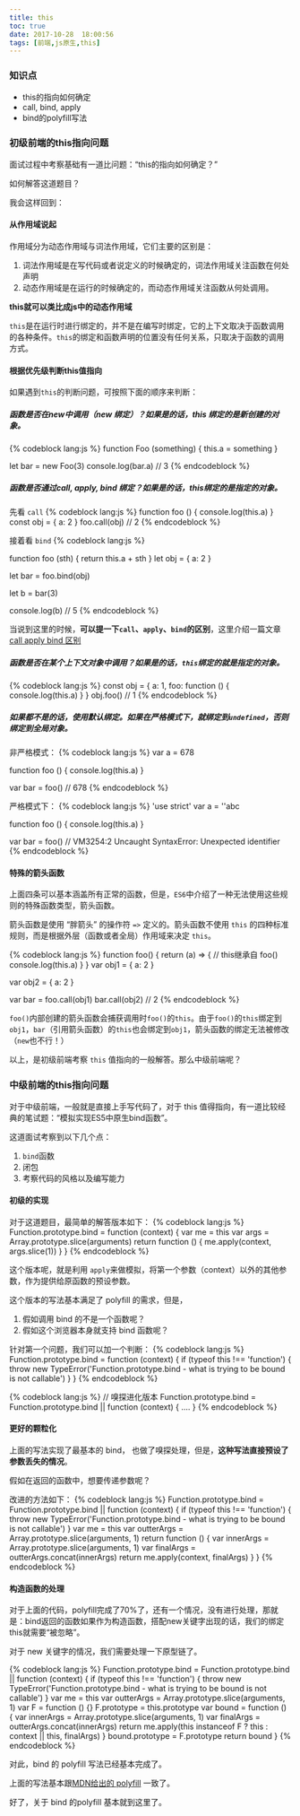 ```yaml
---
title: this
toc: true
date: 2017-10-28  18:00:56
tags: [前端,js原生,this]
---
```


### 知识点
- this的指向如何确定
- call, bind, apply
- bind的polyfill写法

### 初级前端的this指向问题
面试过程中考察基础有一道比问题：“this的指向如何确定？”

如何解答这道题目？

我会这样回到：

#### 从作用域说起

作用域分为动态作用域与词法作用域，它们主要的区别是：

1. 词法作用域是在写代码或者说定义的时候确定的，词法作用域关注函数在何处声明
2. 动态作用域是在运行的时候确定的，而动态作用域关注函数从何处调用。

**this就可以类比成js中的动态作用域**

`this`是在运行时进行绑定的，并不是在编写时绑定，它的上下文取决于函数调用的各种条件。`this`的绑定和函数声明的位置没有任何关系，只取决于函数的调用方式。

#### 根据优先级判断this值指向

如果遇到`this`的判断问题，可按照下面的顺序来判断：

##### 函数是否在new中调用（new 绑定）？如果是的话，this 绑定的是新创建的对象。
{% codeblock lang:js %}
function Foo (something) {
  this.a = something
}

let bar = new Foo(3)
console.log(bar.a) // 3
{% endcodeblock %}

##### 函数是否通过call, apply, bind 绑定？如果是的话，this绑定的是指定的对象。

先看 `call`
{% codeblock lang:js %}
function foo () {
  console.log(this.a)
}
const obj = {
  a: 2
}
foo.call(obj) // 2
{% endcodeblock %}

接着看 `bind`
{% codeblock lang:js %}

function foo (sth) {
  return this.a + sth
}
let obj = {
  a: 2
}

let bar = foo.bind(obj)

let b = bar(3)

console.log(b) // 5
{% endcodeblock %}

当说到这里的时候，**可以提一下`call`、`apply`、`bind`的区别**，这里介绍一篇文章[call apply bind 区别](http://www.jianshu.com/p/56a9c2d11adc)
##### 函数是否在某个上下文对象中调用？如果是的话，`this`绑定的就是指定的对象。
{% codeblock lang:js %}
const obj = {
  a: 1,
  foo: function () {
    console.log(this.a)
  }
}
obj.foo() // 1
{% endcodeblock %}

##### 如果都不是的话，使用默认绑定。如果在严格模式下，就绑定到`undefined`，否则绑定到全局对象。

非严格模式：
{% codeblock lang:js %}
var a = 678

function foo () {
  console.log(this.a)
}

var bar = foo() // 678
{% endcodeblock %}

严格模式下：
{% codeblock lang:js %}
'use strict'
var a = ''abc

function foo () {
  console.log(this.a)
}

var bar = foo() // VM3254:2 Uncaught SyntaxError: Unexpected identifier
{% endcodeblock %}

#### 特殊的箭头函数

上面四条可以基本涵盖所有正常的函数，但是，`ES6`中介绍了一种无法使用这些规则的特殊函数类型，箭头函数。

箭头函数是使用 “胖箭头” 的操作符 `=>` 定义的。箭头函数不使用 `this` 的四种标准规则，而是根据外层（函数或者全局）作用域来决定 `this`。

{% codeblock lang:js %}
function foo() {
  return (a) => {
    // this继承自 foo()
    console.log(this.a)
  }
}
var obj1 = {
  a: 2
}

var obj2 = {
  a: 2
}

var bar = foo.call(obj1)
bar.call(obj2) // 2
{% endcodeblock %}

`foo()`内部创建的箭头函数会捕获调用时`foo()`的`this`。由于`foo()`的`this`绑定到`obj1`，`bar`（引用箭头函数）的`this`也会绑定到`obj1`，箭头函数的绑定无法被修改（`new`也不行！）

以上，是初级前端考察 `this` 值指向的一般解答。那么中级前端呢？

### 中级前端的this指向问题
对于中级前端，一般就是直接上手写代码了，对于 this 值得指向，有一道比较经典的笔试题：“模拟实现ES5中原生bind函数”。

这道面试考察到以下几个点：
1. `bind`函数
2. 闭包
3. 考察代码的风格以及编写能力

#### 初级的实现
对于这道题目，最简单的解答版本如下：
{% codeblock lang:js %}
Function.prototype.bind = function (context) {
  var me = this
  var args = Array.prototype.slice(arguments)
  return function () {
    me.apply(context, args.slice(1))
  }
}
{% endcodeblock %}

这个版本呢，就是利用 `apply`来做模拟，将第一个参数（context）以外的其他参数，作为提供给原函数的预设参数。

这个版本的写法基本满足了 polyfill 的需求，但是，
1. 假如调用 bind 的不是一个函数呢？
2. 假如这个浏览器本身就支持 bind 函数呢？

针对第一个问题，我们可以加一个判断：
{% codeblock lang:js %}
Function.prototype.bind = function (context) {
  if (typeof this !== 'function') {
    throw new TypeError('Function.prototype.bind - what is trying to be bound is not callable')
  }
}
{% endcodeblock %}

{% codeblock lang:js %}
// 嗅探进化版本
Function.prototype.bind = Function.prototype.bind || function (context) { .... }
{% endcodeblock %}

#### 更好的颗粒化
上面的写法实现了最基本的 bind， 也做了嗅探处理，但是，**这种写法直接预设了参数丢失的情况**。

假如在返回的函数中，想要传递参数呢？

改进的方法如下：
{% codeblock lang:js %}
Function.prototype.bind  = Function.prototype.bind || function (context) {
  if (typeof this !== 'function') {
    throw new TypeError('Function.prototype.bind - what is trying to be bound is not callable')
  }
  var me = this
  var outterArgs = Array.prototype.slice(arguments, 1)
  return function () {
    var innerArgs = Array.prototype.slice(arguments, 1)
    var finalArgs = outterArgs.concat(innerArgs)
    return me.apply(context, finalArgs)
  }
}
{% endcodeblock %}

#### 构造函数的处理
对于上面的代码，polyfill完成了70%了，还有一个情况，没有进行处理，那就是：bind返回的函数如果作为构造函数，搭配new关键字出现的话，我们的绑定this就需要“被忽略”。

对于 new 关键字的情况，我们需要处理一下原型链了。

{% codeblock lang:js %}
Function.prototype.bind = Function.prototype.bind || function (context) {
  if (typeof this !== 'function') {
    throw new TypeError('Function.prototype.bind - what is trying to be bound is not callable')
  }
  var me = this
  var outterArgs = Array.prototype.slice(arguments, 1)
  var F = function () {}
  F.prototype = this.prototype
  var bound = function () {
    var innerArgs = Array.prototype.slice(arguments, 1)
    var finalArgs = outterArgs.concat(innerArgs)
    return me.apply(this instanceof F ? this : context || this, finalArgs)
  }
  bound.prototype = F.prototype
  return bound
}
{% endcodeblock %}

对此，bind 的 polyfill 写法已经基本完成了。

上面的写法基本跟[MDN给出的 polyfill](https://developer.mozilla.org/zh-CN/docs/Web/JavaScript/Reference/Global_Objects/Function/bind) 一致了。

好了，关于 bind 的polyfill 基本就到这里了。